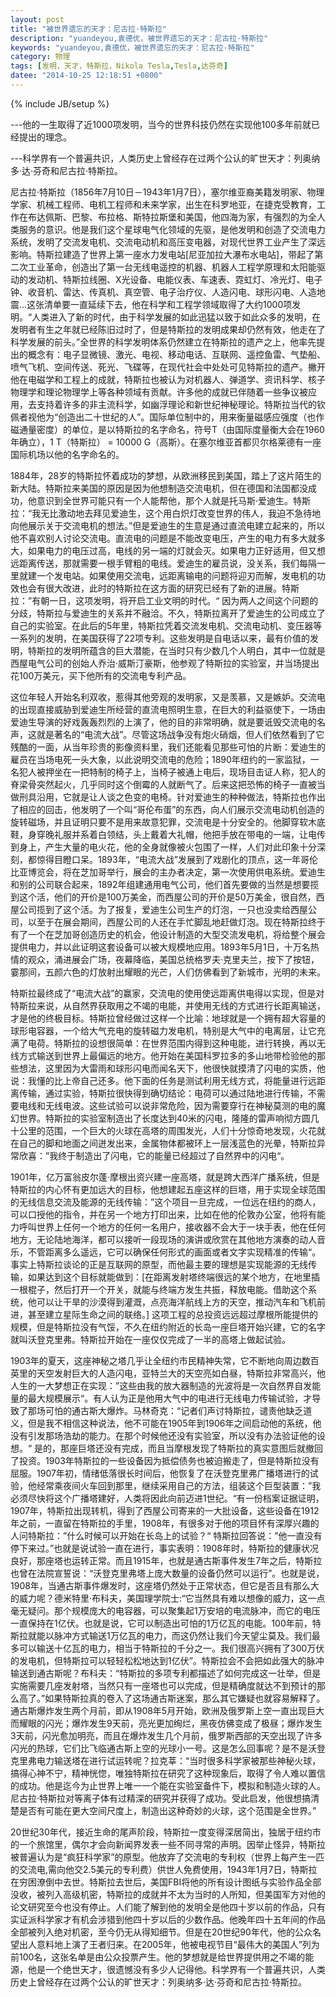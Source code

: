 ```yaml
---
layout: post
title: "被世界遗忘的天才：尼古拉·特斯拉"
description: "yuandeyou,袁德优，被世界遗忘的天才：尼古拉·特斯拉"
keywords: "yuandeyou,袁德优，被世界遗忘的天才：尼古拉·特斯拉"
category: 物理
tags: [发明，天才，特斯拉，Nikola Tesla,Tesla,达芬奇]
datee: "2014-10-25 12:18:51 +0800"
---
```

{% include JB/setup %}

---他的一生取得了近1000项发明，当今的世界科技仍然在实现他100多年前就已经提出的理念。

---科学界有一个普遍共识，人类历史上曾经存在过两个公认的旷世天才：列奥纳多·达·芬奇和尼古拉·特斯拉。

<!-- more -->

尼古拉·特斯拉（1856年7月10日－1943年1月7日），塞尔维亚裔美籍发明家、物理学家、机械工程师、电机工程师和未来学家，出生在科罗地亚，在捷克受教育，工作在布达佩斯、巴黎、布拉格、斯特拉斯堡和美国，他四海为家，有强烈的为全人类服务的意识。他是我们这个星球电气化领域的先驱，是他发明和创造了交流电力系统，发明了交流发电机、交流电动机和高压变电器，对现代世界工业产生了深远影响。特斯拉建造了世界上第一座水力发电站[尼亚加拉大瀑布水电站]，带起了第二次工业革命，创造出了第一台无线电遥控的机器、机器人工程学原理和太阳能驱动的发动机、特斯拉线圈、X光设备、电能仪表、车速表、霓虹灯、冷光灯、电子钟、收音机、雷达、传真机、真空管、电子治疗仪、人造闪电、球形闪电、人造地震...这张清单要一直延续下去，他在科学和工程学领域取得了大约1000项发明。“人类进入了新的时代，由于科学发展的如此迅猛以致于如此众多的发明，在发明者有生之年就已经陈旧过时了，但是特斯拉的发明成果却仍然有效，他走在了科学发展的前头。”全世界的科学发明体系仍然建立在特斯拉的遗产之上，他率先提出的概念有：电子显微镜、激光、电视、移动电话、互联网、遥控鱼雷、气垫船、喷气飞机、空间传送、死光、飞碟等，在现代社会中处处可见特斯拉的遗产。撇开他在电磁学和工程上的成就，特斯拉也被认为对机器人、弹道学、资讯科学、核子物理学和理论物理学上等各种领域有贡献。许多他的成就已伴随着一些争议被应用，去支持着许多的非主流科学，如幽浮理论和新世纪神秘理论。特斯拉当代的钦佩者视他为“创造出二十世纪的人”。国际单位制中的，用来衡量磁感应强度（也作磁通量密度）的单位，是以特斯拉的名字命名，符号T（由国际度量衡大会在1960年确立），1 T（特斯拉） = 10000 G（高斯）。在塞尔维亚首都贝尔格莱德有一座国际机场以他的名字命名的。

1884年，28岁的特斯拉怀着成功的梦想，从欧洲移民到美国，踏上了这片陌生的新大陆。特斯拉来美国的原因是因为他想制造交流电机，但在德国和法国都没成功，他意识到全世界可能只有一个人能帮他，那个人就是托马斯·爱迪生。特斯拉：“我无比激动地去拜见爱迪生，这个用白炽灯改变世界的伟人，我迫不急待地向他展示关于交流电机的想法。”但是爱迪生的生意是通过直流电建立起来的，所以他不喜欢别人讨论交流电。直流电的问题是不能改变电压，产生的电力有多大就多大，如果电力的电压过高，电线的另一端的灯就会灭。如果电力正好适用，但又想远距离传送，那就需要一根手臂粗的电线。爱迪生的雇员说，没关系，我们每隔一里就建一个发电站。如果使用交流电，远距离输电的问题将迎刃而解，发电机的功效也会有很大改进，此时的特斯拉在这方面的研究已经有了新的进展。特斯拉：”有朝一日，这项发明，将开启工业文明的时代。“ 因为两人之间这个问题的分歧，特斯拉与爱迪生的关系并不融洽。不久，特斯拉离开了爱迪生的公司成立了自己的实验室。在此后的5年里，特斯拉凭着交流发电机、交流电动机、变压器等一系列的发明，在美国获得了22项专利。这些发明是自电话以来，最有价值的发明，特斯拉的发明所蕴含的巨大潜能，在当时只有少数几个人明白，其中一位就是西屋电气公司的创始人乔治·威斯汀豪斯，他参观了特斯拉的实验室，并当场提出花100万美元，买下他所有的交流电专利产品。

这位年轻人开始名利双收，惹得其他旁观的发明家，又是羡慕，又是嫉妒。交流电的出现直接威胁到爱迪生所经营的直流电照明生意，在巨大的利益驱使下，一场由爱迪生导演的好戏轰轰烈烈的上演了，他的目的非常明确，就是要诋毁交流电的名声，这就是著名的“电流大战”。尽管这场战争没有炮火硝烟，但人们依然看到了它残酷的一面，从当年珍贵的影像资料里，我们还能看见那些可怕的片断：爱迪生的雇员在当场电死一头大象，以此说明交流电的危险；1890年纽约的一家监狱，一名犯人被押坐在一把特制的椅子上，当椅子被通上电后，现场目击证人称，犯人的脊梁骨突然起火，几乎同时这个倒霉的人就断气了。后来这把恐怖的椅子一直被当做刑具沿用，它就是让人谈之色变的电椅。针对爱迪生的种种做法，特斯拉也作出了相应的回击，他发明了一个叫“哥伦布蛋”的东西，向人们展示交流电动机创造的旋转磁场，并且证明只要不是用来故意犯罪，交流电是十分安全的。他脚穿软木底鞋，身穿晚礼服并系着白领结，头上戴着大礼帽，他把手放在带电的一端，让电传到身上，产生大量的电火花，他的全身就像被火包围了一样，人们对此印象十分深刻，都惊得目瞪口呆。1893年，“电流大战”发展到了戏剧化的顶点，这一年哥伦比亚博览会，将在芝加哥举行，展会的主办者决定，第一次使用供电系统。爱迪生和别的公司联合起来，1892年组建通用电气公司，他们首先要做的当然是想要揽到这个活，他们的开价是100万美金，而西屋公司的开价是50万美金，很自然，西屋公司揽到了这个活。为了报复，爱迪生公司生产的灯泡，一只也没卖给西屋公司，以至于在展会期间，西屋公司的人还在手忙脚乱地赶做灯泡。现在特斯拉终于有了一个在芝加哥创造历史的机会，他设计制造的大型交流发电机，将给整个展会提供电力，并以此证明这套设备可以被大规模地应用。1893年5月1日，十万名热情的观众，涌进展会广场，夜幕降临，美国总统格罗夫·克里夫兰，按下了按钮，霎那间，五颜六色的灯放射出耀眼的光芒，人们仿佛看到了新城市，光明的未来。

特斯拉最终成了“电流大战”的赢家，交流电的使用使远距离供电得以实现，但是对特斯拉来说，从自然界获取用之不竭的电能，并使用无线的方式进行长距离输送，才是他的终极目标。特斯拉曾经做过这样一个比喻：地球就是一个拥有超大容量的球形电容器，一个给大气充电的旋转磁力发电机，特别是大气中的电离层，让它充满了电荷。特斯拉的设想很简单：在世界范围内得到这种电能，进行转换，再以无线方式输送到世界上最偏远的地方。他开始在美国科罗拉多的多山地带检验他的那些想法，这里因为大雷雨和球形闪电而闻名天下，他很快就摸清了闪电的实质，他说：我懂的比上帝自己还多。他下面的任务是测试利用无线方式，将能量进行远距离传输，通过实验，特斯拉很快得到确切结论：电荷可以通过陆地进行传输，不需要电线和无线电波。这些试验可以说非常危险，因为需要穿行在神秘莫测的电的魔幻世界。特斯拉的实验室制造出了长度达到40米的闪电，隆隆的雷声响彻方圆几十公里的范围，一个巨大的火球在高塔的周围发光，人们十分惊奇地发现，火花就在自己的脚和地面之间迸发出来，金属物体都被环上一层浅蓝色的光晕，特斯拉异常欣喜：”我终于制造出了闪电，它的能量已经超过了自然界中的闪电“。

1901年，亿万富翁皮尔蓬·摩根出资兴建一座高塔，就是跨大西洋广播系统，但是特斯拉的内心怀有更加远大的目标，他想建起五座这样的巨塔，用于实现全球范围的无线信息交流及能源的无线传输：”这个项目一旦完成，一位远在纽约的商人，可以口授他的指令，并在另一个地方打印出来，比如在他的伦敦办公室，他将有能力呼叫世界上任何一个地方的任何一名用户，接收器不会大于一块手表，他在任何地方，无论陆地海洋，都可以接听一段现场的演讲或欣赏在其他地方演奏的动人音乐，不管距离多么遥远，它可以确保任何形式的画面或者文字实现精准的传输“。事实上特斯拉谈论的正是互联网的原型，而他最主要的理想是实现能源的无线传输，如果达到这个目标就能做到：[在距离发射塔终端很远的某个地方，在地里插一根棍子，然后打开一个开关，就能与终端方发生共振，释放电能。借助这个系统，他可以让干旱的沙漠得到灌溉，点亮海洋航线上方的天空，推动汽车和飞机前进，甚至建立星际生命之间的联络。] 这项工程的总投资远远超过摩根所能提供的规模，但是特斯拉没有气馁，不久在纽约附近的长岛一座巨塔开始兴建，它的名字就叫沃登克里弗。特斯拉开始在一座仅仅完成了一半的高塔上做起试验。

1903年的夏天，这座神秘之塔几乎让全纽约市民精神失常，它不断地向周边数百英里的天空发射巨大的人造闪电，亚特兰大的天空亮如白昼，特斯拉非常高兴，他人生的一大梦想正在实现：”这些由我的放大器制造的光波将是一次自然界自发能量的最大规模展示“。有人认为正是他用大气中的电进行无线电力传输试验，才导致了那场可怕的通古斯大爆炸。马林奇克：“记者们声讨特斯拉，谴责他缺乏道义，但是我不相信这种说法，他不可能在1905年到1906年之间启动他的系统，他没有引发那场浩劫的能力。在那个时候他还没有实验室，所以没有办法验证他的设想。“ 是的，那座巨塔还没有完成，而且当摩根发现了特斯拉的真实意图后就撤回了投资。1903年特斯拉的一些设备因为抵偿债务也被迫搬走了，但是特斯拉没有屈服。1907年初，情绪低落很长时间后，他恢复了在沃登克里弗广播塔进行的试验，他经常乘夜间火车回到那里，继续采用自己的方法，组装这个巨型装置：”我必须尽快将这个广播塔建好，人类将因此向前迈进1世纪。“有一份档案证据证明，1907年，特斯拉出现转机，得到了西屋公司寄来的一大批设备，这些设备在1912年之前，一直留在特斯拉的手里，1908年，有很多对于他的项目怀有深厚兴趣的人问特斯拉：”什么时候可以开始在长岛上的试验？“ 特斯拉回答说：”他一直没有停下来过。”也就是说试验一直在进行，事实表明：1908年时，特斯拉的健康状况良好，那座塔也运转正常。而且1915年，也就是通古斯事件发生7年之后，特斯拉也曾在法院宣誓说：“沃登克里弗塔上庞大数量的设备仍然可以运行”。也就是说，1908年，当通古斯事件爆发时，这座塔仍然处于正常状态，但它是否且有那么大的威力呢？德米特里·布科夫，美国理学院士:“它当然具有难以想像的威力，这一点毫无疑问。那个规模庞大的电容器，可以聚集起1万安培的电流脉冲，而它的电压一直保持在1亿伏。也就是说，它可以制造出可怕的1万亿瓦的电能。100年前，特斯拉就能以脉冲方式输送1万亿瓦的电力，而这仍然让我们今天望尘莫及。我们最多可以输送十亿瓦的电力，相当于特斯拉的千分之一。我们很高兴拥有了300万伏的发电机，但特斯拉可以轻轻松松地达到1亿伏”。特斯拉会不会把如此强大的脉冲输送到通古斯呢？布科夫：“特斯拉的多项专利都描述了如何完成这一壮举，但是实施需要几座发射塔，当然只有一座塔也可以完成，但是精确度就达不到预计的那么高了。”如果特斯拉真的卷入了这场通古斯迷案，那么其它嫌疑也就容易解释了。通古斯爆炸发生两个月前，即从1908年5月开始，欧洲及俄罗斯上空一直出现巨大而耀眼的闪光；爆炸发生9天前，亮光更加绚烂，黑夜仿佛变成了极昼；爆炸发生3天前，闪光愈加明亮，而且在爆炸发生几个月前，俄罗斯西部的天空出现了许多闪光的热球，它们比飞临通古斯上空的光球小一号。这是怎么回事呢？是不是沃登克里弗电力输送塔在进行试运转呢？拉克莘：“当时很多科学家被那些神秘火球，搞得心神不宁，精神恍惚，唯独特斯拉在研究了这种现象后，取得了令人难以置信的成功。他是迄今为止世界上唯一一个能在实验室备件下，模拟和制造火球的人。 尼古拉·特斯拉对等离子体有过精深的研究并获得了成功。受此启发，他很想搞清楚是否有可能在更大空间尺度上，制造出这种奇妙的火球，这个范围是全世界。”

20世纪30年代，接近生命的尾声阶段，特斯拉一度变得深居简出，独居于纽约市的一个旅馆里，偶尔才会向新闻界发表一些不同寻常的声明。因举止怪异，特斯拉被普遍认为是“疯狂科学家”的原型。他放弃了交流电的专利权（世界上每产生一匹的交流电,需向他交2.5美元的专利费）供世人免费使用，1943年1月7日，特斯拉在穷困潦倒中去世。特斯拉去世后，美国FBI将他的所有设计图纸与实验作品全部没收，被列入高级机密，特斯拉的成就并不太为当时的人所知，但美国军方对他的论文研究至今也没有停止。人们能了解到他的发明全是他四十岁以前的作品，只有实证派科学家才有机会涉猎到他四十岁以后的少数作品。他晚年四十五年间的作品全部被列入绝对机密，至今仍无从得知细节。但是在20世纪90年代，他的公众名望出人意料地上演了王者归来。在2005年，他被电视节目“最伟大的美国人”列为前100名，这张名单是由公众投票产生。他的梦想就是给世界提供用之不竭的能源，他是一个绝世天才，很遗憾没有多少人记得他。科学界有一个普遍共识，人类历史上曾经存在过两个公认的旷世天才：列奥纳多·达·芬奇和尼古拉·特斯拉。
